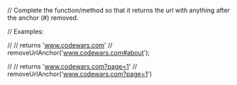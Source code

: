 // Complete the function/method so that it returns the url with anything after the anchor (#) removed.

// Examples:

// // returns 'www.codewars.com'
// removeUrlAnchor('www.codewars.com#about');

// // returns 'www.codewars.com?page=1' 
// removeUrlAnchor('www.codewars.com?page=1') 